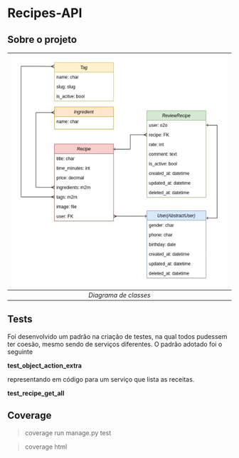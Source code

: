 # Recipes-API

## Sobre o projeto

| ![alt text](.midia/diagram.jpg) | 
|:--:| 
| *Diagrama de classes* |


## Tests

Foi desenvolvido um padrão na criação de testes, na qual todos pudessem ter coesão, mesmo sendo de serviços diferentes. O padrão adotado foi o seguinte

**test_object_action_extra**

representando em código para um serviço que lista as receitas.

**test_recipe_get_all**


## Coverage

> coverage run manage.py test

> coverage html